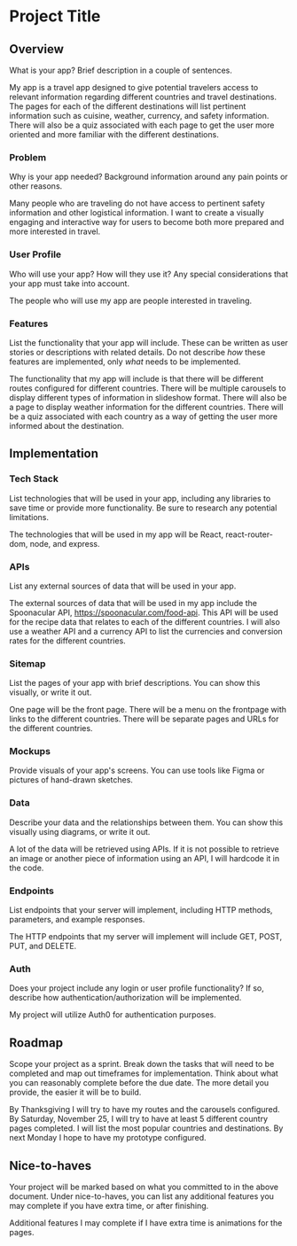 # Project Title

## Overview

What is your app? Brief description in a couple of sentences.

My app is a travel app designed to give potential travelers access to relevant information regarding different countries and travel destinations.  The pages for each of the different destinations will list pertinent information such as cuisine, weather, currency, and safety information.  There will also be a quiz associated with each page to get the user more oriented and more familiar with the different destinations.

### Problem

Why is your app needed? Background information around any pain points or other reasons.

Many people who are traveling do not have access to pertinent safety information and other logistical information.  I want to create a visually engaging and interactive way for users to become both more prepared and more interested in travel.

### User Profile

Who will use your app? How will they use it? Any special considerations that your app must take into account.

The people who will use my app are people interested in traveling.  

### Features

List the functionality that your app will include. These can be written as user stories or descriptions with related details. Do not describe _how_ these features are implemented, only _what_ needs to be implemented.

The functionality that my app will include is that there will be different routes configured for different countries.  There will be multiple carousels to display different types of information in slideshow format.  There will also be a page to display weather information for the different countries.  There will be a quiz associated with each country as a way of getting the user more informed about the destination.

## Implementation

### Tech Stack

List technologies that will be used in your app, including any libraries to save time or provide more functionality. Be sure to research any potential limitations.

The technologies that will be used in my app will be React, react-router-dom, node, and express.  

### APIs

List any external sources of data that will be used in your app.

The external sources of data that will be used in my app include the Spoonacular API, https://spoonacular.com/food-api.  This API will be used for the recipe data that relates to each of the different countries.  I will also use a weather API and a currency API to list the currencies and conversion rates for the different countries.

### Sitemap

List the pages of your app with brief descriptions. You can show this visually, or write it out.

One page will be the front page.  There will be a menu on the frontpage with links to the different countries.  There will be separate pages and URLs for the different countries.

### Mockups

Provide visuals of your app's screens. You can use tools like Figma or pictures of hand-drawn sketches.

### Data

Describe your data and the relationships between them. You can show this visually using diagrams, or write it out. 

A lot of the data will be retrieved using APIs.  If it is not possible to retrieve an image or another piece of information using an API, I will hardcode it in the code.

### Endpoints

List endpoints that your server will implement, including HTTP methods, parameters, and example responses.

The HTTP endpoints that my server will implement will include GET, POST, PUT, and DELETE.

### Auth

Does your project include any login or user profile functionality? If so, describe how authentication/authorization will be implemented.

My project will utilize Auth0 for authentication purposes.

## Roadmap

Scope your project as a sprint. Break down the tasks that will need to be completed and map out timeframes for implementation. Think about what you can reasonably complete before the due date. The more detail you provide, the easier it will be to build.

By Thanksgiving I will try to have my routes and the carousels configured.  By Saturday, November 25, I will try to have at least 5 different country pages completed.  I will list the most popular countries and destinations. By next Monday I hope to have my prototype configured.  

## Nice-to-haves

Your project will be marked based on what you committed to in the above document. Under nice-to-haves, you can list any additional features you may complete if you have extra time, or after finishing.

Additional features I may complete if I have extra time is animations for the pages.